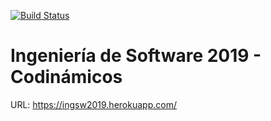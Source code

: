[![Build Status](https://api.travis-ci.com/01SDante/ingsw2019.svg?branch=master)](https://travis-ci.com/01SDante/ingsw2019)

# Ingeniería de Software 2019 - Codinámicos

URL: https://ingsw2019.herokuapp.com/
